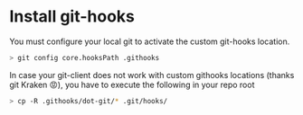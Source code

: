 # Install git-hooks

You must configure your local git to activate the custom git-hooks location.

```bash
> git config core.hooksPath .githooks
```

In case your git-client does not work with custom githooks locations (thanks git Kraken 😡), you have to execute the following in your repo
root

```bash
> cp -R .githooks/dot-git/* .git/hooks/
```
